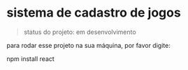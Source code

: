 <h1>sistema de cadastro de jogos</h1>

> status do projeto: em desenvolvimento 

para rodar esse projeto na sua máquina, por favor digite: 


   npm install react  
  

